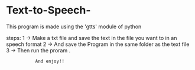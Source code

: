 # Text-to-Speech-
This program is made using the 'gtts' module of python

steps:
1 -> Make a txt file and save the text in the file you want to in an speech format
2 -> And save the Program in the same folder as the text file
3 -> Then run the proram .

               
               And enjoy!!
